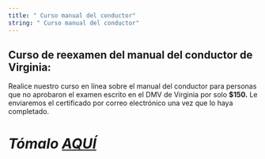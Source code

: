 ```yaml
---
title: " Curso manual del conductor"
string: " Curso manual del conductor"
---
```

## Curso de reexamen del manual del conductor de Virginia:

Realice nuestro curso en línea sobre el manual del conductor para personas que no aprobaron el examen escrito en el DMV de Virginia por solo **$150.** Le enviaremos el certificado por correo electrónico una vez que lo haya completado.

# *Tómalo [AQUÍ](https://square.link/u/Q4PC8Kuf)*
